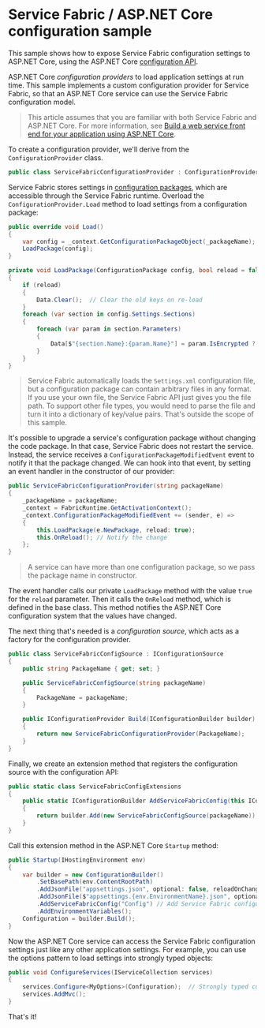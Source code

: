 # Service Fabric / ASP.NET Core configuration sample

This sample shows how to expose Service Fabric configuration settings to ASP.NET Core, using the ASP.NET Core [configuration API](https://docs.microsoft.com/aspnet/core/fundamentals/configuration).

ASP.NET Core *configuration providers* to load application settings at run time. This sample implements a custom configuration provider for Service Fabric, so that an ASP.NET Core service can use the Service Fabric configuration model. 

> This article assumes that you are familiar with both Service Fabric and ASP.NET Core. For more information, see [Build a web service front end for your application using ASP.NET Core](https://docs.microsoft.com/azure/service-fabric/service-fabric-add-a-web-frontend).


To create a configuration provider, we'll derive from the `ConfigurationProvider` class. 

```csharp
public class ServiceFabricConfigurationProvider : ConfigurationProvider
```

 Service Fabric stores settings in [configuration packages](https://docs.microsoft.com/azure/service-fabric/service-fabric-application-model), which are accessible through the Service Fabric runtime. Overload the `ConfigurationProvider.Load` method to load settings from a configuration package:

```csharp
public override void Load()
{
    var config = _context.GetConfigurationPackageObject(_packageName);
    LoadPackage(config);
}

private void LoadPackage(ConfigurationPackage config, bool reload = false)
{
    if (reload)
    {
        Data.Clear();  // Clear the old keys on re-load
    }
    foreach (var section in config.Settings.Sections)
    {
        foreach (var param in section.Parameters)
        {
            Data[$"{section.Name}:{param.Name}"] = param.IsEncrypted ? param.DecryptValue().ToUnsecureString() : param.Value;
        }
    }
}
```    

> Service Fabric automatically loads the `Settings.xml` configuration file, but a configuration package can contain arbitrary files in any format. If you use your own file, the Service Fabric API just gives you the file path. To support other file types, you would need to parse the file and turn it into a dictionary of key/value pairs. That's outside the scope of this sample.

It's possible to upgrade a service's configuration package without changing the code package. In that case, Service Fabric does not restart the service. Instead, the service receives a `ConfigurationPackageModifiedEvent` event to notify it that the package changed. We can hook into that event, by setting an event handler in the constructor of our provider: 

```csharp
public ServiceFabricConfigurationProvider(string packageName)
{
    _packageName = packageName;
    _context = FabricRuntime.GetActivationContext();
    _context.ConfigurationPackageModifiedEvent += (sender, e) =>
    {
        this.LoadPackage(e.NewPackage, reload: true);
        this.OnReload(); // Notify the change
    };
}
```

> A service can have more than one configuration package, so we pass the package name in constructor.

The event handler calls our private `LoadPackage` method with the value `true` for the `reload` parameter. Then it calls the `OnReload` method, which is defined in the base class. This method notifies the ASP.NET Core configuration system that the values have changed.

The next thing that's needed is a *configuration source*, which acts as a factory for the configuration provider.

```csharp
public class ServiceFabricConfigSource : IConfigurationSource
{
    public string PackageName { get; set; }

    public ServiceFabricConfigSource(string packageName)
    {
        PackageName = packageName;
    }

    public IConfigurationProvider Build(IConfigurationBuilder builder)
    {
        return new ServiceFabricConfigurationProvider(PackageName);
    }
}
```

Finally, we create an extension method that registers the configuration source with the configuration API:

```csharp
public static class ServiceFabricConfigExtensions
{
    public static IConfigurationBuilder AddServiceFabricConfig(this IConfigurationBuilder builder, string packageName)
    {
        return builder.Add(new ServiceFabricConfigSource(packageName));
    }
}
```

Call this extension method in the ASP.NET Core `Startup` method:

```csharp
public Startup(IHostingEnvironment env)
{
    var builder = new ConfigurationBuilder()
        .SetBasePath(env.ContentRootPath)
        .AddJsonFile("appsettings.json", optional: false, reloadOnChange: true)
        .AddJsonFile($"appsettings.{env.EnvironmentName}.json", optional: true)
        .AddServiceFabricConfig("Config") // Add Service Fabric configuration settings.
        .AddEnvironmentVariables();
    Configuration = builder.Build();
}
```

Now the ASP.NET Core service can access the Service Fabric configuration settings just like any other application settings. For example, you can use the options pattern to load settings into strongly typed objects:

```csharp
public void ConfigureServices(IServiceCollection services)
{
    services.Configure<MyOptions>(Configuration);  // Strongly typed configuration object.
    services.AddMvc();
}
```

That's it!


